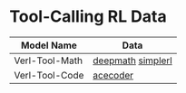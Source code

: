 # Tool-Calling RL Data 


|Model  Name   |Data             |
|--------------|-----------------|
|Verl-Tool-Math|[deepmath](./deep_math.py) [simplerl](./math_torl.py)|
|Verl-Tool-Code|[acecoder](./acecoder.py)         |
